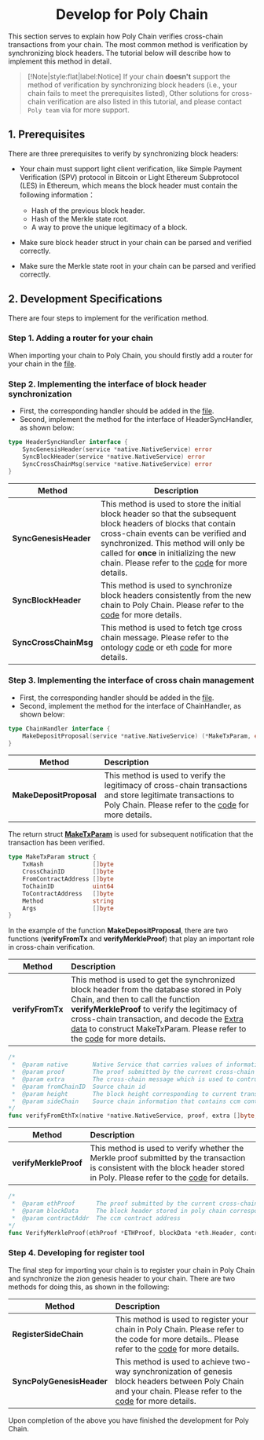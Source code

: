 <h1 align="center">Develop for Poly Chain</h1>


This section serves to explain how Poly Chain verifies cross-chain transactions from your chain. 
The most common method is verification by synchronizing block headers.
The tutorial below will describe how to implement this method in detail.

> [!Note|style:flat|label:Notice]
> If your chain **doesn't** support the method of verification by synchronizing block headers (i.e., your chain fails to meet the prerequisites listed),
> Other solutions for cross-chain verification are also listed in this tutorial,
> and please contact `Poly team` via <a class="fab fa-discord" href= "https://discord.com/invite/y6MuEnq"></a> for more support.

## 1. Prerequisites

There are three prerequisites to verify by synchronizing block headers:

- Your chain must support light client verification, like Simple Payment Verification (SPV) protocol in Bitcoin or Light Ethereum Subprotocol (LES) in Ethereum, which means the block header must contain the following information：

  - Hash of the previous block header.
  - Hash of the Merkle state root.
  - A way to prove the unique legitimacy of a block.
  
- Make sure block header struct in your chain can be parsed and verified correctly.

- Make sure the Merkle state root in your chain can be parsed and verified correctly.


## 2. Development Specifications

There are four steps to implement for the verification method. 

### Step 1. Adding a router for your chain

When importing your chain to Poly Chain, you should firstly add a router for your chain in the [file](https://github.com/polynetwork/poly/blob/ea51f848c3b4284c046ca9bab527869846679640/native/service/utils/params.go#L43). 

### Step 2. Implementing the interface of block header synchronization

- First, the corresponding handler should be added in the [file](https://github.com/polynetwork/poly/blob/ea51f848c3b4284c046ca9bab527869846679640/native/service/header_sync/entrance.go#L62).
- Second, implement the method for the interface of HeaderSyncHandler, as shown below:

```go
type HeaderSyncHandler interface {
	SyncGenesisHeader(service *native.NativeService) error
	SyncBlockHeader(service *native.NativeService) error
	SyncCrossChainMsg(service *native.NativeService) error
}
```

| Method                  | Description                                                                                                                                                                                                                                                                                                                                                                                        |
|-------------------------|----------------------------------------------------------------------------------------------------------------------------------------------------------------------------------------------------------------------------------------------------------------------------------------------------------------------------------------------------------------------------------------------------|
| **SyncGenesisHeader**   | This method is used to store the initial block header so that the subsequent block headers of blocks that contain cross-chain events can be verified and synchronized. This method will only be called for **once** in initializing the new chain. Please refer to the [code](https://github.com/polynetwork/poly/blob/master/native/service/header_sync/eth/header_sync.go#L61) for more details. |
| **SyncBlockHeader**     | This method is used to synchronize block headers consistently from the new chain to Poly Chain. Please refer to the [code](https://github.com/polynetwork/poly/blob/master/native/service/header_sync/eth/header_sync.go#L99) for more details.                                                                                                                                                    |
| **SyncCrossChainMsg**   | This method is used to fetch tge cross chain message. Please refer to the ontology [code](https://github.com/polynetwork/poly/blob/ea51f848c3b4284c046ca9bab527869846679640/native/service/header_sync/ont/header_sync.go#L106) or eth [code](https://github.com/polynetwork/poly/blob/ea51f848c3b4284c046ca9bab527869846679640/native/service/header_sync/eth/header_sync.go#L216) for more details.  |


### Step 3. Implementing the interface of cross chain management

- First, the corresponding handler should be added in the [file](https://github.com/polynetwork/poly/blob/ea51f848c3b4284c046ca9bab527869846679640/native/service/cross_chain_manager/entrance.go#L61).
- Second, implement the method for the interface of ChainHandler, as shown below:

```go
type ChainHandler interface {
	MakeDepositProposal(service *native.NativeService) (*MakeTxParam, error)
}
```

| Method                  | Description                                                                                                                                                                                                                                                                       |
|-------------------------|:----------------------------------------------------------------------------------------------------------------------------------------------------------------------------------------------------------------------------------------------------------------------------------|
| **MakeDepositProposal** | This method is used to verify the legitimacy of cross-chain transactions and store legitimate transactions to Poly Chain. Please refer to the [code](https://github.com/polynetwork/poly/blob/master/native/service/cross_chain_manager/eth/eth_handler.go#L34) for more details. |

The return struct [**MakeTxParam**](https://github.com/polynetwork/poly/blob/1e629995982e61930e962e84606998f15233c534/native/service/cross_chain_manager/common/param.go#L148) is used for subsequent notification that the transaction has been verified. 

```go
type MakeTxParam struct {
	TxHash              []byte
	CrossChainID        []byte
	FromContractAddress []byte
	ToChainID           uint64
	ToContractAddress   []byte
	Method              string
	Args                []byte
}
```

In the example of the function **MakeDepositProposal**, there are two functions (**verifyFromTx** and **verifyMerkleProof**) that play an important role in cross-chain verification.

| Method            | Description                                                                                                                                                                                                                                                                                                                                                                                                                                                                                                                                                                                   |
|-------------------|:----------------------------------------------------------------------------------------------------------------------------------------------------------------------------------------------------------------------------------------------------------------------------------------------------------------------------------------------------------------------------------------------------------------------------------------------------------------------------------------------------------------------------------------------------------------------------------------------|
| **verifyFromTx**  | This method is used to get the synchronized block header from the database stored in Poly Chain, and then to call the function **verifyMerkleProof** to verify the legitimacy of cross-chain transaction, and decode the [Extra data](https://github.com/polynetwork/poly/blob/ea51f848c3b4284c046ca9bab527869846679640/native/service/cross_chain_manager/common/param.go#L68) to construct MakeTxParam. Please refer to the [code](https://github.com/polynetwork/poly/blob/4323af5cfcd2a3277653d5bdc4db015cd9755fee/native/service/cross_chain_manager/eth/utils.go#L41) for more details. |

```go
/*  
 *  @param native       Native Service that carries values of information of cross-chain events     
 *  @param proof        The proof submitted by the current cross-chain transaction      
 *  @param extra        The cross-chain message which is used to contruct MakeTxParam 
 *  @param fromChainID  Source chain id
 *  @param height       The block height corresponding to current transaction event
 *  @param sideChain    Source chain information that contains ccm contract address
*/
func verifyFromEthTx(native *native.NativeService, proof, extra []byte, fromChainID uint64, height uint32, sideChain *cmanager.SideChain) (*scom.MakeTxParam, error) 
```

| Method                | Description                                                                                                                                                                                                                                                                                                            |
|-----------------------|:-----------------------------------------------------------------------------------------------------------------------------------------------------------------------------------------------------------------------------------------------------------------------------------------------------------------------|
| **verifyMerkleProof** | This method is used to verify whether the Merkle proof submitted by the transaction is consistent with the block header stored in Poly. Please refer to the [code](https://github.com/polynetwork/poly/blob/4323af5cfcd2a3277653d5bdc4db015cd9755fee/native/service/cross_chain_manager/eth/utils.go#L88) for details. |

```go
/*  
 *  @param ethProof      The proof submitted by the current cross-chain transaction 
 *  @param blockData     The block header stored in poly chain corresponding to current transaction event      
 *  @param contractAddr  The ccm contract address
*/
func VerifyMerkleProof(ethProof *ETHProof, blockData *eth.Header, contractAddr []byte) ([]byte, error) 
```

### Step 4. Developing for register tool

The final step for importing your chain is to register your chain in Poly Chain and synchronize the zion genesis header to your chain. 
There are two methods for doing this, as shown in the following:

| Method                    | Description                                                                                                                                                                                                                                                          |
|---------------------------|:---------------------------------------------------------------------------------------------------------------------------------------------------------------------------------------------------------------------------------------------------------------------|
| **RegisterSideChain**     | This method is used to register your chain in Poly Chain. Please refer to the code for more details.. Please refer to the [code](https://github.com/polynetwork/poly-io-test/blob/035b7fadee297e6e1b5a0b3dcde80f22442d8fb1/cmd/tools/run.go#L1765) for more details. |
| **SyncPolyGenesisHeader** | This method is used to achieve two-way synchronization of genesis block headers between Poly Chain and your chain. Please refer to the [code](https://github.com/polynetwork/poly-io-test/blob/master/cmd/tools/run.go#L607) for more details.                       |

Upon completion of the above you have finished the development for Poly Chain.
